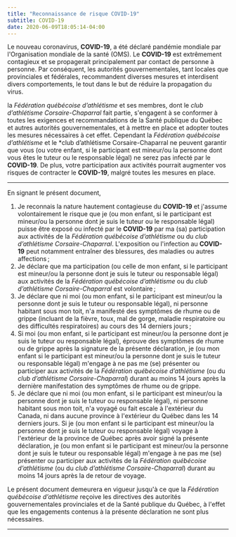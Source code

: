 ```yaml
---
title: "Reconnaissance de risque COVID-19"
subtitle: COVID-19
date: 2020-06-09T18:05:14-04:00
---
```



Le nouveau coronavirus, **COVID-19**, a été déclaré pandémie mondiale par l'Organisation mondiale de la santé (OMS). Le **COVID-19** est extrêmement contagieux et se propagerait principalement par contact de personne à personne. Par conséquent, les autorités gouvernementales, tant locales que provinciales et fédérales, recommandent diverses mesures et interdisent divers comportements, le tout dans le but de réduire la propagation du virus.

la *Fédération québécoise d’athlétisme* et ses membres, dont le *club d’athlétisme Corsaire-Chaparral* fait partie, s'engagent à se conformer à toutes les exigences et recommandations de la Santé publique du Québec et autres autorités gouvernementales, et à mettre en place et adopter toutes les mesures nécessaires à cet effet. Cependant la *Fédération québécoise d’athlétisme* et le *club d’athlétisme Corsaire-Chaparral  ne peuvent garantir que vous (ou votre enfant, si le participant est mineur/ou la personne dont vous êtes le tuteur ou le responsable légal) ne serez pas infecté par le **COVID-19**. De plus, votre participation aux activités pourrait augmenter vos risques de contracter le **COVID-19**, malgré toutes les mesures en place.

---

En signant le présent document,

1. Je reconnais la nature hautement contagieuse du **COVID-19** et j'assume volontairement le risque que je (ou mon enfant, si le participant est mineur/ou la personne dont je suis le tuteur ou le responsable légal) puisse être exposé ou infecté par le **COVID-19** par ma (sa) participation aux activités de la *Fédération québécoise d’athlétisme* ou du *club d’athlétisme Corsaire-Chaparral*. L'exposition ou l'infection au **COVID-19** peut notamment entraîner des blessures, des maladies ou autres affections ;
2. Je déclare que ma participation (ou celle de mon enfant, si le participant est mineur/ou la personne dont je suis le tuteur ou responsable légal) aux activités de la *Fédération québécoise d’athlétisme* ou du *club d’athlétisme Corsaire-Chaparral* est volontaire ;
3. Je déclare que ni moi (ou mon enfant, si le participant est mineur/ou la personne dont je suis le tuteur ou responsable légal), ni personne habitant sous mon toit, n'a manifesté des symptômes de rhume ou de grippe (incluant de la fièvre, toux, mal de gorge, maladie respiratoire ou des difficultés respiratoires) au cours des 14 derniers jours ;
4. Si moi (ou mon enfant, si le participant est mineur/ou la personne dont je suis le tuteur ou responsable légal), éprouve des symptômes de rhume ou de grippe après la signature de la présente déclaration, je (ou mon enfant si le participant est mineur/ou la personne dont je suis le tuteur ou responsable légal) m'engage à ne pas me (se) présenter ou participer aux activités de la *Fédération québécoise d’athlétisme* (ou du *club d’athlétisme Corsaire-Chaparral*) durant au moins 14 jours après la dernière manifestation des symptômes de rhume ou de grippe.
5. Je déclare que ni moi (ou mon enfant, si le participant est mineur/ou la personne dont je suis le tuteur ou responsable légal), ni personne habitant sous mon toit, n'a voyagé ou fait escale à l'extérieur du Canada, ni dans aucune province à l'extérieur du Québec dans les 14 derniers jours. Si je (ou mon enfant si le participant est mineur/ou la personne dont je suis le tuteur ou responsable légal) voyage à l'extérieur de la province de Québec après avoir signé la présente déclaration, je (ou mon enfant si le participant est mineur/ou la personne dont je suis le tuteur ou responsable légal) m'engage à ne pas me (se) présenter ou participer aux activités de la *Fédération québécoise d’athlétisme* (ou du *club d’athlétisme Corsaire-Chaparral*) durant au moins 14 jours après la de retour de voyage.

Le présent document demeurera en vigueur jusqu'à ce que la *Fédération québécoise d’athlétisme* reçoive les directives des autorités gouvernementales provinciales et de la Santé publique du Québec, à l'effet que les engagements contenus à la présente déclaration ne sont plus nécessaires.

---

<script type="text/javascript" src="//campagnes.corsaire-chaparral.org/form/generate.js?id=79"></script>
